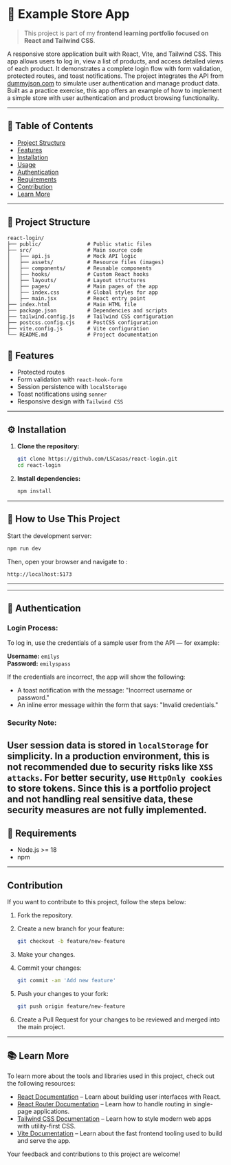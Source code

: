 # 🏪 Example Store App

> This project is part of my **frontend learning portfolio focused on React and Tailwind CSS**.

A responsive store application built with React, Vite, and Tailwind CSS. This app allows users to log in, view a list of products, and access detailed views of each product. It demonstrates a complete login flow with form validation, protected routes, and toast notifications. The project integrates the API from [dummyjson.com](https://dummyjson.com/) to simulate user authentication and manage product data. Built as a practice exercise, this app offers an example of how to implement a simple store with user authentication and product browsing functionality.

---

## 📑 Table of Contents

- [Project Structure](#project-structure)
- [Features](#features)
- [Installation](#installation)
- [Usage](#usage)
- [Authentication](#authentication)
- [Requirements](#requirements)
- [Contribution](#contribution)
- [Learn More](#learn-more)

---

## 📁 Project Structure

```
react-login/
├── public/               # Public static files
├── src/                  # Main source code
│   ├── api.js            # Mock API logic
│   ├── assets/           # Resource files (images)
│   ├── components/       # Reusable components
│   ├── hooks/            # Custom React hooks
│   ├── layouts/          # Layout structures
│   ├── pages/            # Main pages of the app
│   ├── index.css         # Global styles for app
│   ├── main.jsx          # React entry point
├── index.html            # Main HTML file
├── package.json          # Dependencies and scripts
├── tailwind.config.js    # Tailwind CSS configuration
├── postcss.config.cjs    # PostCSS configuration
├── vite.config.js        # Vite configuration
└── README.md             # Project documentation

```

## 🔐 Features

- Protected routes
- Form validation with `react-hook-form`
- Session persistence with `localStorage`
- Toast notifications using `sonner`
- Responsive design with `Tailwind CSS`

---

## ⚙️ Installation

1. **Clone the repository:**

   ```bash
   git clone https://github.com/LSCasas/react-login.git
   cd react-login
   ```

2. **Install dependencies:**

   ```bash
   npm install
   ```

---

## 🚀 How to Use This Project

Start the development server:

```bash
npm run dev
```

Then, open your browser and navigate to :

```
http://localhost:5173
```

---

---

## 🧪 Authentication

### Login Process:

To log in, use the credentials of a sample user from the API — for example:

**Username:** `emilys`  
**Password:** `emilyspass`

If the credentials are incorrect, the app will show the following:

- A toast notification with the message: "Incorrect username or password."
- An inline error message within the form that says: "Invalid credentials."

### Security Note:

## User session data is stored in `localStorage` for simplicity. In a production environment, this is not recommended due to security risks like `XSS attacks`. For better security, use `HttpOnly cookies` to store tokens. Since this is a portfolio project and not handling real sensitive data, these security measures are not fully implemented.

## 📌 Requirements

- Node.js >= 18
- npm

---

## Contribution

If you want to contribute to this project, follow the steps below:

1. Fork the repository.

2. Create a new branch for your feature:

   ```bash
   git checkout -b feature/new-feature
   ```

3. Make your changes.

4. Commit your changes:

   ```bash
   git commit -am 'Add new feature'
   ```

5. Push your changes to your fork:

   ```bash
   git push origin feature/new-feature
   ```

6. Create a Pull Request for your changes to be reviewed and merged into the main project.

---

## 📚 Learn More

To learn more about the tools and libraries used in this project, check out the following resources:

- [React Documentation](https://react.dev/) – Learn about building user interfaces with React.
- [React Router Documentation](https://reactrouter.com/) – Learn how to handle routing in single-page applications.
- [Tailwind CSS Documentation](https://tailwindcss.com/) – Learn how to style modern web apps with utility-first CSS.
- [Vite Documentation](https://vitejs.dev/) – Learn about the fast frontend tooling used to build and serve the app.

Your feedback and contributions to this project are welcome!

